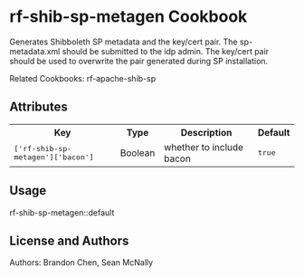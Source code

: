 rf-shib-sp-metagen Cookbook
===================
Generates Shibboleth SP metadata and the key/cert pair. The sp-metadata.xml should be submitted to the idp admin. The key/cert pair
should be used to overwrite the pair generated during SP installation.

Related Cookbooks: rf-apache-shib-sp

Attributes
----------
<table>
  <tr>
    <th>Key</th>
    <th>Type</th>
    <th>Description</th>
    <th>Default</th>
  </tr>
  <tr>
    <td><tt>['rf-shib-sp-metagen']['bacon']</tt></td>
    <td>Boolean</td>
    <td>whether to include bacon</td>
    <td><tt>true</tt></td>
  </tr>
</table>

Usage
-----
rf-shib-sp-metagen::default

License and Authors
-------------------
Authors: Brandon Chen, Sean McNally
